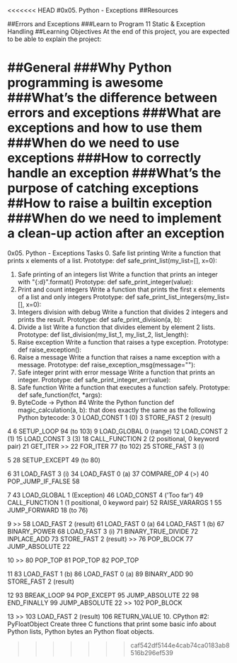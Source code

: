 <<<<<<< HEAD
#0x05. Python - Exceptions
##Resources

##Errors and Exceptions
###Learn to Program 11 Static & Exception Handling 
##Learning Objectives
At the end of this project, you are expected to be able to explain the project:

##General
###Why Python programming is awesome
###What’s the difference between errors and exceptions
###What are exceptions and how to use them
###When do we need to use exceptions
###How to correctly handle an exception
###What’s the purpose of catching exceptions
##How to raise a builtin exception
###When do we need to implement a clean-up action after an exception
=======
0x05. Python - Exceptions
Tasks
0. Safe list printing
Write a function that prints x elements of a list.
Prototype: def safe_print_list(my_list=[], x=0):
1. Safe printing of an integers list
Write a function that prints an integer with "{:d}".format()
Prototype: def safe_print_integer(value):
2. Print and count integers
Write a function that prints the first x elements of a list and only integers
Prototype: def safe_print_list_integers(my_list=[], x=0):
3. Integers division with debug
Write a function that divides 2 integers and prints the result.
Prototype: def safe_print_division(a, b):
4. Divide a list
Write a function that divides element by element 2 lists.
Prototype: def list_division(my_list_1, my_list_2, list_length):
5. Raise exception
Write a function that raises a type exception.
Prototype: def raise_exception():
6. Raise a message
Write a function that raises a name exception with a message.
Prototype: def raise_exception_msg(message=""):
7. Safe integer print with error message
Write a function that prints an integer.
Prototype: def safe_print_integer_err(value):
8. Safe function
Write a function that executes a function safely.
Prototype: def safe_function(fct, *args):
9. ByteCode -> Python #4
Write the Python function def magic_calculation(a, b): that does exactly the same as the following Python bytecode:
3           0 LOAD_CONST               1 (0)
              3 STORE_FAST               2 (result)

  4           6 SETUP_LOOP              94 (to 103)
              9 LOAD_GLOBAL              0 (range)
             12 LOAD_CONST               2 (1)
             15 LOAD_CONST               3 (3)
             18 CALL_FUNCTION            2 (2 positional, 0 keyword pair)
             21 GET_ITER
        >>   22 FOR_ITER                77 (to 102)
             25 STORE_FAST               3 (i)

  5          28 SETUP_EXCEPT            49 (to 80)

  6          31 LOAD_FAST                3 (i)
             34 LOAD_FAST                0 (a)
             37 COMPARE_OP               4 (>)
             40 POP_JUMP_IF_FALSE       58

  7          43 LOAD_GLOBAL              1 (Exception)
             46 LOAD_CONST               4 ('Too far')
             49 CALL_FUNCTION            1 (1 positional, 0 keyword pair)
             52 RAISE_VARARGS            1
             55 JUMP_FORWARD            18 (to 76)

  9     >>   58 LOAD_FAST                2 (result)
             61 LOAD_FAST                0 (a)
             64 LOAD_FAST                1 (b)
             67 BINARY_POWER
             68 LOAD_FAST                3 (i)
             71 BINARY_TRUE_DIVIDE
             72 INPLACE_ADD
             73 STORE_FAST               2 (result)
        >>   76 POP_BLOCK
             77 JUMP_ABSOLUTE           22

 10     >>   80 POP_TOP
             81 POP_TOP
             82 POP_TOP

 11          83 LOAD_FAST                1 (b)
             86 LOAD_FAST                0 (a)
             89 BINARY_ADD
             90 STORE_FAST               2 (result)

 12          93 BREAK_LOOP
             94 POP_EXCEPT
             95 JUMP_ABSOLUTE           22
             98 END_FINALLY
             99 JUMP_ABSOLUTE           22
        >>  102 POP_BLOCK

 13     >>  103 LOAD_FAST                2 (result)
            106 RETURN_VALUE
10. CPython #2: PyFloatObject
Create three C functions that print some basic info about Python lists, Python bytes an Python float objects.
>>>>>>> caf542df5144e4cab74ca0183ab8516b296ef539

